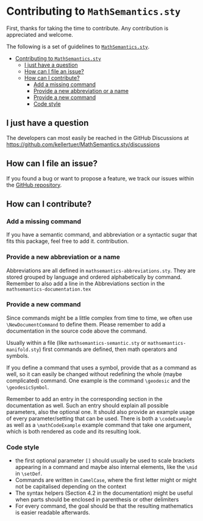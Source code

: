 # Contributing to `MathSemantics.sty`

First, thanks for taking the time to contribute.
Any contribution is appreciated and welcome.

The following is a set of guidelines to [`MathSemantics.sty`](https://github.com/kellertuer/MathSemantics.sty).

- [Contributing to `MathSemantics.sty`](#contributing-to-mathsemanticssty)
  - [I just have a question](#i-just-have-a-question)
  - [How can I file an issue?](#how-can-i-file-an-issue)
  - [How can I contribute?](#how-can-i-contribute)
    - [Add a missing command](#add-a-missing-command)
    - [Provide a new abbreviation or a name](#provide-a-new-abbreviation-or-a-name)
    - [Provide a new command](#provide-a-new-command)
    - [Code style](#code-style)

## I just have a question

The developers can most easily be reached in the GitHub Discussions at <https://github.com/kellertuer/MathSemantics.sty/discussions>

## How can I file an issue?

If you found a bug or want to propose a feature, we track our issues within the [GitHub repository](https://github.com/kellertuer/MathSemantics.sty/issues).

## How can I contribute?

### Add a missing command

If you have a semantic command, and abbreviation or a syntactic sugar that fits this package, feel free to add it. contribution.

### Provide a new abbreviation or a name

Abbreviations are all defined in `mathsemantics-abbreviations.sty`.
They are stored grouped by language and ordered alphabetically by command. Remember to also add a line in the Abbreviations section in the `mathsemantics-documentation.tex`

### Provide a new command

Since commands might be a little complex from time to time, we often use `\NewDocumentCommand` to define them. Please remember to add a documentation in the source code above the command.

Usually within a file (like `mathsemantics-semantic.sty` or `mathsemantics-manifold.sty`) first commands are defined, then math operators and symbols.

If you define a command that uses a symbol, provide that as a command as well, so it can easily be changed without redefining the whole (maybe complicated) command. One example is the command `\geodesic` and the `\geodesicSymbol`.

Remember to add an entry in the corresponding section in the documentation as well. Such an entry should explain all possible parameters, also the optional one. It should also provide an example usage of every parameter/setting that can be used. There is both a `\codeExample` as well as a `\mathCodeExample` example command that take one argument, which is both rendered as code and its resulting look.

### Code style

- the first optional parameter `[]` should usually be used to scale brackets appearing in a command and maybe also internal elements, like the `\mid` in `\setDef`.
- Commands are written in `CamelCase`, where the first letter might or might not be capitalised depending on the context
- The syntax helpers (Section 4.2 in the documentation) might be useful when parts should be enclosed in parenthesis or other delimiters
- For every command, the goal should be that the resulting mathematics is easier readable afterwards.
